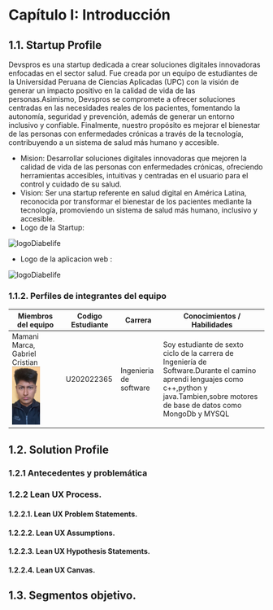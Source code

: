 # Capítulo I: Introducción

## 1.1. Startup Profile
Devspros es una startup dedicada a crear soluciones digitales innovadoras enfocadas en el sector salud. Fue creada por un equipo de estudiantes de la Universidad Peruana de Ciencias Aplicadas (UPC) con la visión de generar un impacto positivo en la calidad de vida de las personas.Asimismo, Devspros se compromete a ofrecer soluciones centradas en las necesidades reales de los pacientes, fomentando la autonomía, seguridad y prevención, además de generar un entorno inclusivo y confiable. Finalmente, nuestro propósito es mejorar el bienestar de las personas con enfermedades crónicas a través de la tecnología, contribuyendo a un sistema de salud más humano y accesible.

- Mision: Desarrollar soluciones digitales innovadoras que mejoren la calidad de vida de las personas con enfermedades crónicas, ofreciendo herramientas accesibles, intuitivas y centradas en el usuario para el control y cuidado de su salud.
- Vision: Ser una startup referente en salud digital en América Latina, reconocida por transformar el bienestar de los pacientes mediante la tecnología, promoviendo un sistema de salud más humano, inclusivo y accesible.
- Logo de la Startup:

<img src="https://i.postimg.cc/3Jdjb02W/logo-Startup.png" alt="logoDiabelife "  width="250">


- Logo de la aplicacion web :

<img src="https://i.postimg.cc/5yzGwK9W/diabe-Life-Logo.png" alt="logoDiabelife "  width="250">

### 1.1.2. Perfiles de integrantes del equipo

| Miembros del equipo                                                                                                      | Codigo Estudiante | Carrera | Conocimientos / Habilidades |
|--------------------------------------------------------------------------------------------------------------------------|-------------------|-|----------------------------| 
| Mamani Marca, Gabriel Cristian <br><img src="../assets/GabrielMamani.png" alt="Imagen del compañero" style="width:60%;"> | U202022365        |Ingenieria de software| Soy estudiante de sexto ciclo de la carrera de Ingeniería de Software.Durante el camino aprendi lenguajes como c++,python y java.Tambien,sobre motores de base de datos como MongoDb y MYSQL                           |
## 1.2. Solution Profile
### 1.2.1 Antecedentes y problemática
### 1.2.2 Lean UX Process.
#### 1.2.2.1. Lean UX Problem Statements.
#### 1.2.2.2. Lean UX Assumptions.
#### 1.2.2.3. Lean UX Hypothesis Statements.
#### 1.2.2.4. Lean UX Canvas.
## 1.3. Segmentos objetivo.
